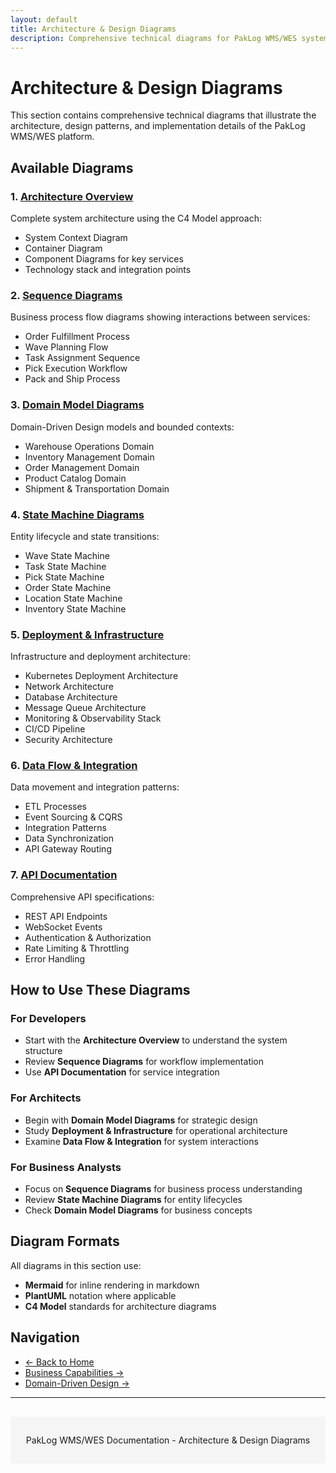 ```yaml
---
layout: default
title: Architecture & Design Diagrams
description: Comprehensive technical diagrams for PakLog WMS/WES system
---
```


# Architecture & Design Diagrams

This section contains comprehensive technical diagrams that illustrate the architecture, design patterns, and implementation details of the PakLog WMS/WES platform.

## Available Diagrams

### 1. [Architecture Overview](01-ARCHITECTURE-OVERVIEW)
Complete system architecture using the C4 Model approach:
- System Context Diagram
- Container Diagram
- Component Diagrams for key services
- Technology stack and integration points

### 2. [Sequence Diagrams](02-SEQUENCE-DIAGRAMS)
Business process flow diagrams showing interactions between services:
- Order Fulfillment Process
- Wave Planning Flow
- Task Assignment Sequence
- Pick Execution Workflow
- Pack and Ship Process

### 3. [Domain Model Diagrams](03-DOMAIN-MODEL-DIAGRAMS)
Domain-Driven Design models and bounded contexts:
- Warehouse Operations Domain
- Inventory Management Domain
- Order Management Domain
- Product Catalog Domain
- Shipment & Transportation Domain

### 4. [State Machine Diagrams](04-STATE-MACHINE-DIAGRAMS)
Entity lifecycle and state transitions:
- Wave State Machine
- Task State Machine
- Pick State Machine
- Order State Machine
- Location State Machine
- Inventory State Machine

### 5. [Deployment & Infrastructure](05-DEPLOYMENT-INFRASTRUCTURE)
Infrastructure and deployment architecture:
- Kubernetes Deployment Architecture
- Network Architecture
- Database Architecture
- Message Queue Architecture
- Monitoring & Observability Stack
- CI/CD Pipeline
- Security Architecture

### 6. [Data Flow & Integration](06-DATA-FLOW-INTEGRATION)
Data movement and integration patterns:
- ETL Processes
- Event Sourcing & CQRS
- Integration Patterns
- Data Synchronization
- API Gateway Routing

### 7. [API Documentation](07-API-DOCUMENTATION)
Comprehensive API specifications:
- REST API Endpoints
- WebSocket Events
- Authentication & Authorization
- Rate Limiting & Throttling
- Error Handling

## How to Use These Diagrams

### For Developers
- Start with the **Architecture Overview** to understand the system structure
- Review **Sequence Diagrams** for workflow implementation
- Use **API Documentation** for service integration

### For Architects
- Begin with **Domain Model Diagrams** for strategic design
- Study **Deployment & Infrastructure** for operational architecture
- Examine **Data Flow & Integration** for system interactions

### For Business Analysts
- Focus on **Sequence Diagrams** for business process understanding
- Review **State Machine Diagrams** for entity lifecycles
- Check **Domain Model Diagrams** for business concepts

## Diagram Formats

All diagrams in this section use:
- **Mermaid** for inline rendering in markdown
- **PlantUML** notation where applicable
- **C4 Model** standards for architecture diagrams

## Navigation

- [← Back to Home](/)
- [Business Capabilities →](../business-capababilities/)
- [Domain-Driven Design →](../domain-driven-design/)

---

<div style="text-align: center; margin-top: 30px; padding: 15px; background-color: #f5f5f5; border-radius: 5px;">
<p>PakLog WMS/WES Documentation - Architecture & Design Diagrams</p>
</div>